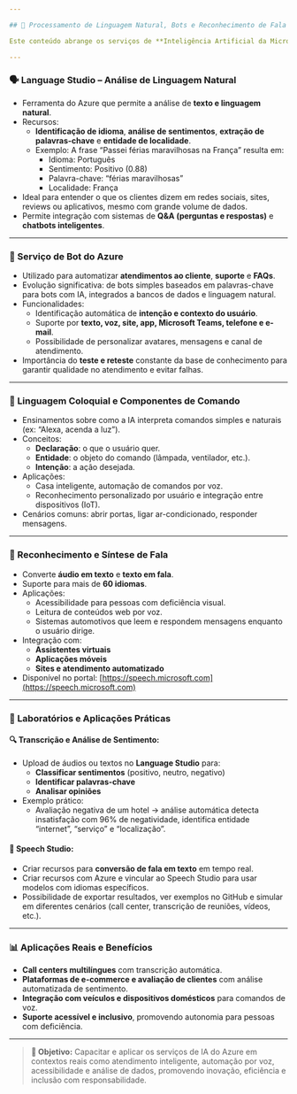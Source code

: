 ```yaml
---

## 🧠 Processamento de Linguagem Natural, Bots e Reconhecimento de Fala no Azure

Este conteúdo abrange os serviços de **Inteligência Artificial da Microsoft**, com foco em **Language Studio**, **Serviços de Bot**, **Reconhecimento de Fala** e **Análise de Sentimento**, incluindo aplicações práticas com foco em **automação, acessibilidade, atendimento ao cliente** e **interpretação de linguagem coloquial**.

---
```


### 🗣️ Language Studio – Análise de Linguagem Natural

- Ferramenta do Azure que permite a análise de **texto e linguagem natural**.
- Recursos:
  - **Identificação de idioma**, **análise de sentimentos**, **extração de palavras-chave** e **entidade de localidade**.
  - Exemplo: A frase “Passei férias maravilhosas na França” resulta em:
    - Idioma: Português
    - Sentimento: Positivo (0.88)
    - Palavra-chave: “férias maravilhosas”
    - Localidade: França
- Ideal para entender o que os clientes dizem em redes sociais, sites, reviews ou aplicativos, mesmo com grande volume de dados.
- Permite integração com sistemas de **Q&A (perguntas e respostas)** e **chatbots inteligentes**.

---

### 🤖 Serviço de Bot do Azure

- Utilizado para automatizar **atendimentos ao cliente**, **suporte** e **FAQs**.
- Evolução significativa: de bots simples baseados em palavras-chave para bots com IA, integrados a bancos de dados e linguagem natural.
- Funcionalidades:
  - Identificação automática de **intenção e contexto do usuário**.
  - Suporte por **texto, voz, site, app, Microsoft Teams, telefone e e-mail**.
  - Possibilidade de personalizar avatares, mensagens e canal de atendimento.
- Importância do **teste e reteste** constante da base de conhecimento para garantir qualidade no atendimento e evitar falhas.

---

### 🧩 Linguagem Coloquial e Componentes de Comando

- Ensinamentos sobre como a IA interpreta comandos simples e naturais (ex: “Alexa, acenda a luz”).
- Conceitos:
  - **Declaração**: o que o usuário quer.
  - **Entidade**: o objeto do comando (lâmpada, ventilador, etc.).
  - **Intenção**: a ação desejada.
- Aplicações:
  - Casa inteligente, automação de comandos por voz.
  - Reconhecimento personalizado por usuário e integração entre dispositivos (IoT).
- Cenários comuns: abrir portas, ligar ar-condicionado, responder mensagens.

---

### 🔁 Reconhecimento e Síntese de Fala

- Converte **áudio em texto** e **texto em fala**.
- Suporte para mais de **60 idiomas**.
- Aplicações:
  - Acessibilidade para pessoas com deficiência visual.
  - Leitura de conteúdos web por voz.
  - Sistemas automotivos que leem e respondem mensagens enquanto o usuário dirige.
- Integração com:
  - **Assistentes virtuais**
  - **Aplicações móveis**
  - **Sites e atendimento automatizado**
- Disponível no portal: [https://speech.microsoft.com](https://speech.microsoft.com)

---

### 🧪 Laboratórios e Aplicações Práticas

#### 🔍 Transcrição e Análise de Sentimento:
- Upload de áudios ou textos no **Language Studio** para:
  - **Classificar sentimentos** (positivo, neutro, negativo)
  - **Identificar palavras-chave**
  - **Analisar opiniões**
- Exemplo prático:
  - Avaliação negativa de um hotel → análise automática detecta insatisfação com 96% de negatividade, identifica entidade “internet”, “serviço” e “localização”.

#### 🧪 Speech Studio:
- Criar recursos para **conversão de fala em texto** em tempo real.
- Criar recursos com Azure e vincular ao Speech Studio para usar modelos com idiomas específicos.
- Possibilidade de exportar resultados, ver exemplos no GitHub e simular em diferentes cenários (call center, transcrição de reuniões, vídeos, etc.).

---

### 📊 Aplicações Reais e Benefícios

- **Call centers multilíngues** com transcrição automática.
- **Plataformas de e-commerce e avaliação de clientes** com análise automatizada de sentimento.
- **Integração com veículos e dispositivos domésticos** para comandos de voz.
- **Suporte acessível e inclusivo**, promovendo autonomia para pessoas com deficiência.

---

> **🎯 Objetivo:** Capacitar e aplicar os serviços de IA do Azure em contextos reais como atendimento inteligente, automação por voz, acessibilidade e análise de dados, promovendo inovação, eficiência e inclusão com responsabilidade.
